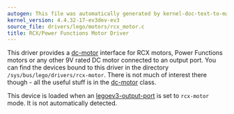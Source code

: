 ```yaml
---
autogen: This file was automatically generated by kernel-doc-text-to-markdown.py
kernel_version: 4.4.32-17-ev3dev-ev3
source_file: drivers/lego/motors/rcx_motor.c
title: RCX/Power Functions Motor Driver
---
```


This driver provides a [dc-motor] interface for RCX motors, Power Functions
motors or any other 9V rated DC motor connected to an output port. You can
find the devices bound to this driver in the directory
`/sys/bus/lego/drivers/rcx-motor`. There is not much of interest there
though - all the useful stuff is in the [dc-motor] class.

This device is loaded when an [legoev3-output-port] is set to `rcx-motor`
mode. It is not automatically detected.

[dc-motor]: ../dc-motor-class
[legoev3-output-port]: /docs/ports/legoev3-output-port

